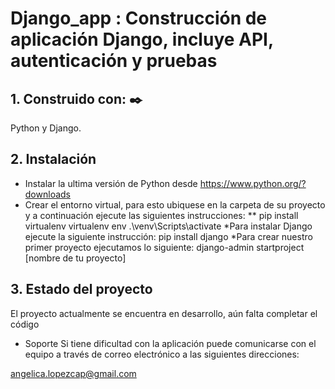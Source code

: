 # Django_app : Construcción de aplicación Django, incluye API, autenticación y pruebas

## 1. Construido con: ✒️
 Python y Django.

## 2. Instalación
* Instalar la ultima versión de Python desde https://www.python.org/?downloads
* Crear el entorno virtual, para esto ubiquese en la carpeta de su proyecto y a continuación ejecute las siguientes instrucciones: 
  ** pip install virtualenv
    virtualenv env
   .\venv\Scripts\activate
*Para instalar Django ejecute la siguiente instrucción:
   pip install django
*Para crear nuestro primer proyecto ejecutamos lo siguiente:
    django-admin startproject [nombre de tu proyecto]
  


## 3. Estado del proyecto
El proyecto actualmente se encuentra en desarrollo, aún falta completar el código

 * Soporte
Si tiene dificultad con la aplicación puede comunicarse con el equipo a través de correo
electrónico a las siguientes direcciones:

angelica.lopezcap@gmail.com
